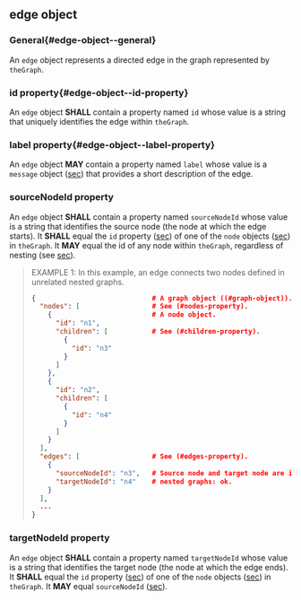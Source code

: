 ## edge object

### General{#edge-object--general}

An `edge` object represents a directed edge in the graph represented by `theGraph`.

### id property{#edge-object--id-property}

An `edge` object **SHALL** contain a property named `id` whose value is a string that uniquely identifies the edge within `theGraph`.

### label property{#edge-object--label-property}

An `edge` object **MAY** contain a property named `label` whose value is a `message` object ([sec](#message-object)) that provides a short description of the edge.

### sourceNodeId property

An `edge` object **SHALL** contain a property named `sourceNodeId` whose value is a string that identifies the source node (the node at which the edge starts). It **SHALL** equal the `id` property ([sec](#node-object--id-property)) of one of the `node` objects ([sec](#node-object)) in `theGraph`. It **MAY** equal the id of any node within `theGraph`, regardless of nesting (see [sec](#children-property)).

> EXAMPLE 1: In this example, an edge connects two nodes defined in unrelated nested graphs.
>
> ```json
> {                             # A graph object ((#graph-object)).
>   "nodes": [                  # See (#nodes-property).
>     {                         # A node object.
>       "id": "n1",
>       "children": [           # See (#children-property).
>         {
>           "id": "n3"
>         }
>       ]
>     },
>     {
>       "id": "n2",
>       "children": [
>         {
>           "id": "n4"
>         }
>       ]
>     }
>   ],
>   "edges": [                  # See (#edges-property).
>     {
>       "sourceNodeId": "n3",   # Source node and target node are in separate
>       "targetNodeId": "n4"    # nested graphs: ok.
>     }
>   ],
>   ...
> }
> ```

### targetNodeId property

An `edge` object **SHALL** contain a property named `targetNodeId` whose value is a string that identifies the target node (the node at which the edge ends). It **SHALL** equal the `id` property ([sec](#node-object--id-property)) of one of the `node` objects ([sec](#node-object)) in `theGraph`. It **MAY** equal `sourceNodeId` ([sec](#sourcenodeid-property)).
